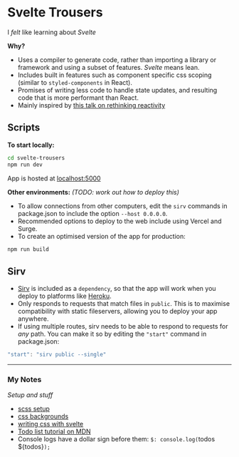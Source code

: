 # Svelte Trousers
I _felt_ like learning about _Svelte_

**Why?**
- Uses a compiler to generate code, rather than importing a library or framework and using a subset of features. _Svelte_ means lean.
- Includes built in features such as component specific css scoping (similar to `styled-components` in React).
- Promises of writing less code to handle state updates, and resulting code that is more performant than React.
- Mainly inspired by [this talk on rethinking reactivity](https://svelte.dev/blog/svelte-3-rethinking-reactivity)

## Scripts

**To start locally:**

```bash
cd svelte-trousers
npm run dev
```

App is hosted at [localhost:5000](http://localhost:5000)

**Other environments:** _(TODO: work out how to deploy this)_
- To allow connections from other computers, edit the `sirv` commands in package.json to include the option `--host 0.0.0.0`.
- Recommended options to deploy to the web include using Vercel and Surge.
- To create an optimised version of the app for production:

```bash
npm run build
```

## Sirv
- [Sirv](https://github.com/lukeed/sirv) is included as a `dependency`, so that the app will work when you deploy to platforms like [Heroku](https://heroku.com).
- Only responds to requests that match files in `public`. This is to maximise compatibility with static fileservers, allowing you to deploy your app anywhere.
- If using multiple routes, sirv needs to be able to respond to requests for *any* path. You can make it so by editing the `"start"` command in package.json:

```js
"start": "sirv public --single"
```

- - -

### My Notes
_Setup and stuff_

- [scss setup](https://daveceddia.com/svelte-with-sass-in-vscode/)
- [css backgrounds](https://freefrontend.com/css-background-patterns/)
- [writing css with svelte](https://css-tricks.com/what-i-like-about-writing-styles-with-svelte/)
- [Todo list tutorial on MDN](https://developer.mozilla.org/en-US/docs/Learn/Tools_and_testing/Client-side_JavaScript_frameworks/Svelte_Todo_list_beginning)
- Console logs have a dollar sign before them: `$: console.log(`todos ${todos}`);`